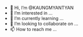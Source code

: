 - 👋 Hi, I’m @KAUNGMYANTYAN
- 👀 I’m interested in ...
- 🌱 I’m currently learning ...
- 💞️ I’m looking to collaborate on ...
- 📫 How to reach me ...

<!---
KAUNGMYANTYAN/KAUNGMYANTYAN is a ✨ special ✨ repository because its `README.md` (this file) appears on your GitHub profile.
You can click the Preview link to take a look at your changes.
--->
